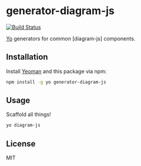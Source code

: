 # generator-diagram-js

[![Build Status][travis-image]][travis-url]

[Yo](https://yeoman.io) generators for common [diagram-js] components.


## Installation

Install [Yeoman](https://yeoman.io) and this package via npm:

```bash
npm install -g yo generator-diagram-js
```

## Usage

Scaffold all things!

```bash
yo diagram-js
```

## License

MIT


[npm-image]: https://badge.fury.io/js/generator-diagram-js.svg
[npm-url]: https://npmjs.org/package/generator-diagram-js
[travis-image]: https://travis-ci.org/bpmn-io/generator-diagram-js.svg?branch=master
[travis-url]: https://travis-ci.org/bpmn-io/generator-diagram-js
